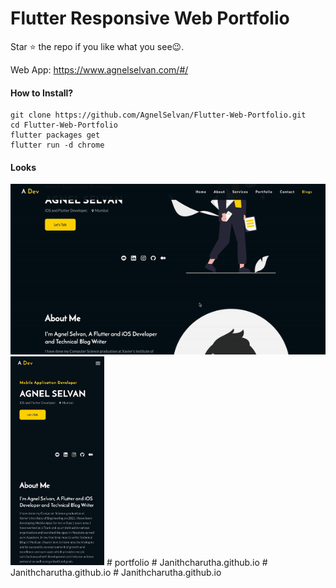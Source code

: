 # Flutter Responsive Web Portfolio

Star ⭐ the repo if you like what you see😉.

Web App: https://www.agnelselvan.com/#/

#### How to Install?
```
git clone https://github.com/AgnelSelvan/Flutter-Web-Portfolio.git
cd Flutter-Web-Portfolio
flutter packages get
flutter run -d chrome
```

#### Looks
<img src="./outputs/gif/desktop.gif" />
<img width="150" src="./outputs/gif/mobile.gif" />
#   p o r t f o l i o 
 
 #   J a n i t h c h a r u t h a . g i t h u b . i o 
 
 #   J a n i t h c h a r u t h a . g i t h u b . i o 
 
 #   J a n i t h c h a r u t h a . g i t h u b . i o 
 
 